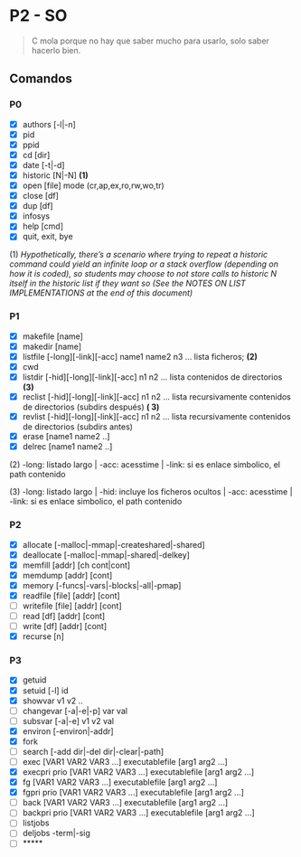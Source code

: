 # P2 - SO

> C mola porque no hay que saber mucho para usarlo, solo saber hacerlo bien.

## Comandos

### P0

- [x] authors [-l|-n]
- [x] pid
- [x] ppid
- [x] cd [dir]
- [x] date [-t|-d]
- [x] historic [N|-N] **(1)**
- [x] open [file] mode (cr,ap,ex,ro,rw,wo,tr)
- [x] close [df]
- [x] dup [df]
- [x] infosys
- [x] help [cmd]
- [x] quit, exit, bye

(1) _Hypothetically, there’s a scenario where trying to repeat a historic command could yield an infinite loop or a
stack overflow (depending on how it is coded), so students may choose to not store calls to historic N itself in the
historic list if they want so (See the NOTES ON LIST IMPLEMENTATIONS at the end of this document)_

### P1

- [x] makefile [name]
- [x] makedir [name]
- [x] listfile [-long][-link][-acc] name1 name2 n3 ... lista ficheros; **(2)**
- [x] cwd
- [x] listdir [-hid][-long][-link][-acc] n1 n2 ... lista contenidos de directorios **(3)**
- [x] reclist [-hid][-long][-link][-acc] n1 n2 ... lista recursivamente contenidos de directorios (subdirs después) **(
  3)**
- [x] revlist [-hid][-long][-link][-acc] n1 n2 ... lista recursivamente contenidos de directorios (subdirs antes)
- [x] erase [name1 name2 ..]
- [x] delrec [name1 name2 ..]

(2) -long: listado largo | -acc: acesstime | -link: si es enlace simbolico, el path contenido

(3) -long: listado largo | -hid: incluye los ficheros ocultos | -acc: acesstime | -link: si es enlace simbolico, el path
contenido

### P2

- [x] allocate [-malloc|-mmap|-createshared|-shared]
- [x] deallocate [-malloc|-mmap|-shared|-delkey]
- [x] memfill [addr] [ch cont|cont]
- [x] memdump [addr] [cont]
- [x] memory [-funcs|-vars|-blocks|-all|-pmap]
- [x] readfile [file] [addr] [cont]
- [ ] writefile [file] [addr] [cont]
- [ ] read [df] [addr] [cont]
- [ ] write [df] [addr] [cont]
- [x] recurse [n]

### P3

- [x] getuid
- [x] setuid [-l] id
- [x] showvar v1 v2 ..
- [ ] changevar [-a|-e|-p] var val
- [ ] subsvar [-a|-e] v1 v2 val
- [x] environ [-environ|-addr]
- [x] fork
- [ ] search [-add dir|-del dir|-clear|-path]
- [ ] exec [VAR1 VAR2 VAR3 ...] executablefile [arg1 arg2 ...]
- [x] execpri prio [VAR1 VAR2 VAR3 ...] executablefile [arg1 arg2 ...]
- [x] fg [VAR1 VAR2 VAR3 ...] executablefile [arg1 arg2 ...]
- [x] fgpri prio [VAR1 VAR2 VAR3 ...] executablefile [arg1 arg2 ...]
- [ ] back [VAR1 VAR2 VAR3 ...] executablefile [arg1 arg2 ...]
- [ ] backpri prio [VAR1 VAR2 VAR3 ...] executablefile [arg1 arg2 ...]
- [ ] listjobs
- [ ] deljobs -term|-sig
- [ ] \*****
